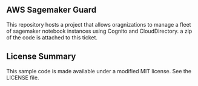 ## AWS Sagemaker Guard

This repository hosts a project that allows oragnizations to manage a fleet of sagemaker notebook instances using Cognito and CloudDirectory. a zip of the code is attached to this ticket.

## License Summary

This sample code is made available under a modified MIT license. See the LICENSE file.
